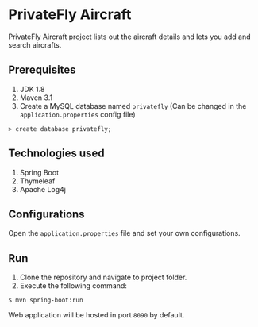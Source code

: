 # PrivateFly Aircraft

PrivateFly Aircraft project lists out the aircraft details and lets you add and search aircrafts.

## Prerequisites

1. JDK 1.8
2. Maven 3.1
3. Create a MySQL database named `privatefly` (Can be changed in the `application.properties` config file)
```
> create database privatefly;
```

## Technologies used

1. Spring Boot
2. Thymeleaf
3. Apache Log4j

## Configurations

Open the `application.properties` file and set your own configurations.

## Run

1. Clone the repository and navigate to project folder.
2. Execute the following command:

```
$ mvn spring-boot:run
```

Web application will be hosted in port `8090` by default.
